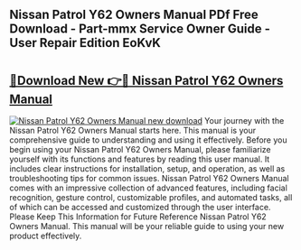 ## Nissan Patrol Y62 Owners Manual PDf Free Download - Part-mmx Service Owner Guide - User Repair Edition EoKvK

# <h2><a href="http://cf17374.oget.top/?id=Nissan+Patrol+Y62+Owners+Manual">🔗Download New 👉🔴 Nissan Patrol Y62 Owners Manual</a></h2>

[![Nissan Patrol Y62 Owners Manual new download](https://i.imgur.com/5g1atiW.png)](http://cf17374.oget.top/?id=Nissan+Patrol+Y62+Owners+Manual)
Your journey with the Nissan Patrol Y62 Owners Manual starts here. This manual is your comprehensive guide to understanding and using it effectively. Before you begin using your Nissan Patrol Y62 Owners Manual, please familiarize yourself with its functions and features by reading this user manual. It includes clear instructions for installation, setup, and operation, as well as troubleshooting tips for common issues. Nissan Patrol Y62 Owners Manual comes with an impressive collection of advanced features, including facial recognition, gesture control, customizable profiles, and automated tasks, all of which can be accessed and customized through the user interface. Please Keep This Information for Future Reference Nissan Patrol Y62 Owners Manual. This manual will be your reliable guide to using your new product effectively.
